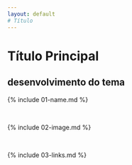 ```yaml
---
layout: default
# Título
---
```


# Título Principal
## desenvolvimento do tema

{% include 01-name.md %}

<br>

{% include 02-image.md %}

<br>

{% include 03-links.md %}

